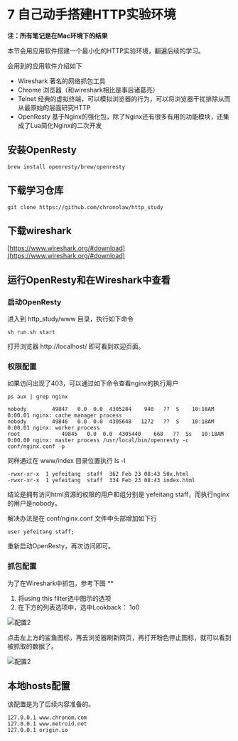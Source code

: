 # 7 自己动手搭建HTTP实验环境

**注：所有笔记是在Mac环境下的结果**

本节会用应用软件搭建一个最小化的HTTP实验环境，翻遍后续的学习。

会用到的应用软件介绍如下

- Wireshark 著名的网络抓包工具
- Chrome 浏览器（和wireshark相比是事后诸葛亮）
- Telnet 经典的虚拟终端，可以模拟浏览器的行为，可以将浏览器干扰排除从而从最原始的层面研究HTTP
- OpenResty 基于Nginx的强化包，除了Nginx还有很多有用的功能模块，还集成了Lua简化Nginx的二次开发

## 安装OpenResty

```
brew install openresty/brew/openresty
```

## 下载学习仓库

```
git clone https://github.com/chronolaw/http_study
```

## 下载wireshark

[https://www.wireshark.org/#download](https://www.wireshark.org/#download)

## 运行OpenResty和在Wireshark中查看

### 启动OpenResty

进入到  http_study/www  目录，执行如下命令

```
sh run.sh start
```

打开浏览器 http://localhost/ 即可看到欢迎页面。


### 权限配置

如果访问出现了403，可以通过如下命令查看nginx的执行用户

```
ps aux | grep nginx

nobody        49847   0.0  0.0  4305284    940   ??  S    10:18AM   0:00.01 nginx: cache manager process    
nobody        49846   0.0  0.0  4305648   1272   ??  S    10:18AM   0:00.01 nginx: worker process    
root             49845   0.0  0.0  4305440    668   ??  Ss   10:18AM   0:00.00 nginx: master process /usr/local/bin/openresty -c conf/nginx.conf -p 
```


同样通过在 www/index 目录位置执行 ls -l

```
-rwxr-xr-x  1 yefeitang  staff  362 Feb 23 08:43 50x.html
-rwxr-xr-x  1 yefeitang  staff  334 Feb 23 08:43 index.html
```

结论是拥有访问html资源的权限的用户和组分别是 yefeitang staff，而执行nginx的用户是nobody。

解决办法是在 conf/nginx.conf 文件中头部增加如下行

```
user yefeitang staff;
```

重新启动OpenResty，再次访问即可。


### 抓包配置

为了在Wireshark中抓包，参考下图
**
1. 将using this filter选中图示的选项
2. 在下方的列表选项中，选中Lookback： 1o0

![配置2](https://blog-1258030304.cos.ap-guangzhou.myqcloud.com/books/master-http/wiershark-config.png)

点击左上方的鲨鱼图标，再去浏览器刷新网页，再打开粉色停止图标，就可以看到被抓取的数据了。

![配置2](https://blog-1258030304.cos.ap-guangzhou.myqcloud.com/books/master-http/wireshark-filter.png)

## 本地hosts配置

该配置是为了后续内容准备的。

```
127.0.0.1 www.chronom.com
127.0.0.1 www.metroid.net
127.0.0.1 origin.io
```


